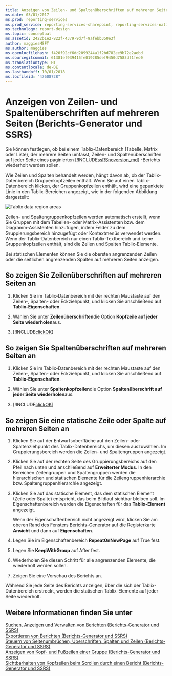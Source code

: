```yaml
---
title: Anzeigen von Zeilen- und Spaltenüberschriften auf mehreren Seiten (Berichts-Generator und SSRS) | Microsoft-Dokumentation
ms.date: 03/01/2017
ms.prod: reporting-services
ms.prod_service: reporting-services-sharepoint, reporting-services-native
ms.technology: report-design
ms.topic: conceptual
ms.assetid: 2422b1e2-822f-4379-9d7f-9afebb350e3f
author: maggiesMSFT
ms.author: maggies
ms.openlocfilehash: f420f92cf6dd2099244a1f2bd782ee9b72e2aebd
ms.sourcegitcommit: 61381ef939415fe019285def9450d7583df1fed0
ms.translationtype: HT
ms.contentlocale: de-DE
ms.lasthandoff: 10/01/2018
ms.locfileid: "47608728"
---
```

# <a name="display-row-and-column-headers-on-multiple-pages-report-builder-and-ssrs"></a>Anzeigen von Zeilen- und Spaltenüberschriften auf mehreren Seiten (Berichts-Generator und SSRS)
  Sie können festlegen, ob bei einem Tablix-Datenbereich (Tabelle, Matrix oder Liste), der mehrere Seiten umfasst, Zeilen- und Spaltenüberschriften auf jeder Seite eines paginierten [!INCLUDE[ssRSnoversion_md](../../includes/ssrsnoversion-md.md)] -Berichts wiederholt werden sollen.
  
 Wie Zeilen und Spalten behandelt werden, hängt davon ab, ob der Tablix-Datenbereich Gruppenkopfzeilen enthält. Wenn Sie auf einen Tablix-Datenbereich klicken, der Gruppenkopfzeilen enthält, wird eine gepunktete Linie in den Tablix-Bereichen angezeigt, wie in der folgenden Abbildung dargestellt:  
  
 ![Tablix data region areas](../../reporting-services/report-design/media/rs-tablixareas.gif "Tablix data region areas")  
  
 Zeilen- und Spaltengruppenkopfzeilen werden automatisch erstellt, wenn Sie Gruppen mit dem Tabellen- oder Matrix-Assistenten bzw. dem Diagramm-Assistenten hinzufügen, indem Felder zu dem Gruppierungsbereich hinzugefügt oder Kontextmenüs verwendet werden. Wenn der Tablix-Datenbereich nur einen Tablix-Textbereich und keine Gruppenkopfzeilen enthält, sind die Zeilen und Spalten Tablix-Elemente.  
  
 Bei statischen Elementen können Sie die obersten angrenzenden Zeilen oder die seitlichen angrenzenden Spalten auf mehreren Seiten anzeigen.  
  
## <a name="to-display-row-headers-on-multiple-pages"></a>So zeigen Sie Zeilenüberschriften auf mehreren Seiten an  
  
1.  Klicken Sie im Tablix-Datenbereich mit der rechten Maustaste auf den Zeilen-, Spalten- oder Eckziehpunkt, und klicken Sie anschließend auf **Tablix-Eigenschaften**.  
  
2.  Wählen Sie unter **Zeilenüberschriften**die Option **Kopfzeile auf jeder Seite wiederholen**aus.  
  
3.  [!INCLUDE[clickOK](../../includes/clickok-md.md)]  
  
## <a name="to-display-column-headers-on-multiple-pages"></a>So zeigen Sie Spaltenüberschriften auf mehreren Seiten an  
  
1.  Klicken Sie im Tablix-Datenbereich mit der rechten Maustaste auf den Zeilen-, Spalten- oder Eckziehpunkt, und klicken Sie anschließend auf **Tablix-Eigenschaften**.  
  
2.  Wählen Sie unter **Spaltenkopfzeilen**die Option **Spaltenüberschrift auf jeder Seite wiederholen**aus.  
  
3.  [!INCLUDE[clickOK](../../includes/clickok-md.md)]  
  
## <a name="to-display-a-static-row-or-column-on-multiple-pages"></a>So zeigen Sie eine statische Zeile oder Spalte auf mehreren Seiten an  
  
1.  Klicken Sie auf der Entwurfsoberfläche auf den Zeilen- oder Spaltenziehpunkt des Tablix-Datenbereichs, um diesen auszuwählen. Im Gruppierungsbereich werden die Zeilen- und Spaltengruppen angezeigt.  
  
2.  Klicken Sie auf der rechten Seite des Gruppierungsbereichs auf den Pfeil nach unten und anschließend auf **Erweiterter Modus**. In den Bereichen Zeilengruppen und Spaltengruppen werden die hierarchischen und statischen Elemente für die Zeilengruppenhierarchie bzw. Spaltengruppenhierarchie angezeigt.  
  
3.  Klicken Sie auf das statische Element, das dem statischen Element (Zeile oder Spalte) entspricht, das beim Bildlauf sichtbar bleiben soll. Im Eigenschaftenbereich werden die Eigenschaften für das **Tablix-Element** angezeigt.  
  
     Wenn der Eigenschaftenbereich nicht angezeigt wird, klicken Sie am oberen Rand des Fensters Berichts-Generator auf die Registerkarte **Ansicht** und dann auf **Eigenschaften**.  
  
4.  Legen Sie im Eigenschaftenbereich **RepeatOnNewPage** auf True fest.  
  
5.  Legen Sie **KeepWithGroup** auf After fest.  
  
6.  Wiederholen Sie diesen Schritt für alle angrenzenden Elemente, die wiederholt werden sollen.  
  
7.  Zeigen Sie eine Vorschau des Berichts an.  
  
 Während Sie jede Seite des Berichts anzeigen, über die sich der Tablix-Datenbereich erstreckt, werden die statischen Tablix-Elemente auf jeder Seite wiederholt.  
  
## <a name="see-also"></a>Weitere Informationen finden Sie unter  
 [Suchen, Anzeigen und Verwalten von Berichten (Berichts-Generator und SSRS)](../../reporting-services/report-builder/finding-viewing-and-managing-reports-report-builder-and-ssrs.md)   
 [Exportieren von Berichten &#40;Berichts-Generator und SSRS&#41;](../../reporting-services/report-builder/export-reports-report-builder-and-ssrs.md)   
 [Steuern von Seitenumbrüchen, Überschriften, Spalten und Zeilen &#40;Berichts-Generator und SSRS&#41;](../../reporting-services/report-design/controlling-page-breaks-headings-columns-and-rows-report-builder-and-ssrs.md)   
 [Anzeigen von Kopf- und Fußzeilen einer Gruppe (Berichts-Generator und SSRS)](../../reporting-services/report-design/display-headers-and-footers-with-a-group-report-builder-and-ssrs.md)   
 [Sichtbarhalten von Kopfzeilen beim Scrollen durch einen Bericht &#40;Berichts-Generator und SSRS&#41;](../../reporting-services/report-design/keep-headers-visible-when-scrolling-through-a-report-report-builder-and-ssrs.md)  
  
  
